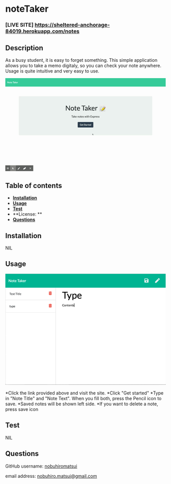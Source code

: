 # noteTaker
### [LIVE SITE] https://sheltered-anchorage-84019.herokuapp.com/notes



## Description
As a busy student, it is easy to forget something. This simple application allows you to take a memo digitaly, so you can check your note anywhere.
Usage is quite intuitive and very easy to use. 

![Image of terminal](https://github.com/nobuhiromatsui/noteTaker/blob/master/img/NoteTaker.gif)



## Table of contents
  * [**Installation**](#Installation)
  * [**Usage**](#Usage) 
  * [**Test**](#Test)
  * **License: **
  * [**Questions**](#Questions)

## Installation
NIL

## Usage

![Image of terminal](https://github.com/nobuhiromatsui/noteTaker/blob/master/img/NoteTake2.png)


*Click the link provided above and visit the site.
*Click "Get started"
*Type in "Note Title" and "Note Text". When you fill both, press the Pencil icon to save.
*Saved notes will be shown left side.
*If you want to delete a note, press save icon 

## Test
NIL


## Questions
  GitHub username: [nobuhiromatsui](https://github.com/nobuhiromatsui) 
  
  email address: [nobuhiro.matsui@gmail.com](nobuhiro.matsui@gmail.com)
